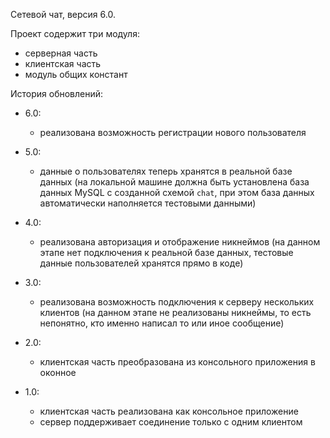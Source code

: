 Сетевой чат, версия 6.0.

Проект содержит три модуля:
- серверная часть
- клиентская часть
- модуль общих констант

История обновлений:

- 6.0:
    - реализована возможность регистрации нового пользователя

- 5.0:
    - данные о пользователях теперь хранятся в реальной базе данных
      (на локальной машине должна быть установлена база данных MySQL
      с созданной схемой `chat`, при этом база данных автоматически
      наполняется тестовыми данными)

- 4.0:
    - реализована авторизация и отображение никнеймов (на данном этапе
      нет подключения к реальной базе данных, тестовые данные
      пользователей хранятся прямо в коде)

- 3.0:
    - реализована возможность подключения к серверу нескольких клиентов
      (на данном этапе не реализованы никнеймы, то есть непонятно, 
      кто именно написал то или иное сообщение)

- 2.0:
    - клиентская часть преобразована из консольного приложения в оконное

- 1.0:
    - клиентская часть реализована как консольное приложение
    - сервер поддерживает соединение только с одним клиентом